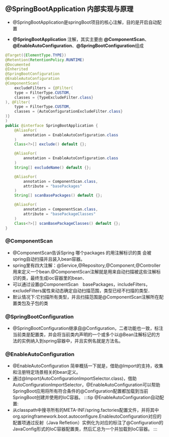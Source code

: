 ## @SpringBootApplication 内部实现与原理
+ @SpringBootApplication是springBoot项目的核心注解，目的是开启自动配置

+ **@SpringBootApplication** 注解，其实主要由 **@ComponentScan**、**@EnableAutoConfiguration**、**@SpringBootConfiguration**组成
````java
@Target({ElementType.TYPE})
@Retention(RetentionPolicy.RUNTIME)
@Documented
@Inherited
@SpringBootConfiguration
@EnableAutoConfiguration
@ComponentScan(
    excludeFilters = {@Filter(
    type = FilterType.CUSTOM,
    classes = {TypeExcludeFilter.class}
), @Filter(
    type = FilterType.CUSTOM,
    classes = {AutoConfigurationExcludeFilter.class}
)}
)
public @interface SpringBootApplication {
    @AliasFor(
        annotation = EnableAutoConfiguration.class
    )
    Class<?>[] exclude() default {};

    @AliasFor(
        annotation = EnableAutoConfiguration.class
    )
    String[] excludeName() default {};

    @AliasFor(
        annotation = ComponentScan.class,
        attribute = "basePackages"
    )
    String[] scanBasePackages() default {};

    @AliasFor(
        annotation = ComponentScan.class,
        attribute = "basePackageClasses"
    )
    Class<?>[] scanBasePackageClasses() default {};
}
````

### @ComponentScan
+ @ComponentScan告诉Spring 哪个packages 的用注解标识的类 会被spring自动扫描并且装入bean容器。
+ spring里有四大注解：@Service,@Repository,@Component,@Controller用来定义一个bean.@ComponentScan注解就是用来自动扫描被这些注解标识的类，最终生成ioc容器里的bean．
+ 可以通过设置@ComponentScan　basePackages，includeFilters，excludeFilters属性来动态确定自动扫描范围，类型已经不扫描的类型．
+ 默认情况下:它扫描所有类型，并且扫描范围是@ComponentScan注解所在配置类包及子包的类

### @SpringBootConfiguration
+ @SpringBootConfiguration继承自@Configuration，二者功能也一致，标注当前类是配置类，并会将当前类内声明的一个或多个以@Bean注解标记的方法的实例纳入到spring容器中，并且实例名就是方法名。

### @EnableAutoConfiguration
+ @EnableAutoConfiguration 简单概括一下就是，借助@Import的支持，收集和注册特定场景相关的bean定义。
+ 通过@Import(AutoConfigurationImportSelector.class)，借助AutoConfigurationImportSelector，@EnableAutoConfiguration可以帮助SpringBoot应用将所有符合条件的@Configuration配置都加载到当前SpringBoot创建并使用的IoC容器。
:::tip
@EnableAutoConfiguration自动配置:
+ 从classpath中搜寻所有的META-INF/spring.factories配置文件，并将其中org.springframework.boot.autoconfigure.EnableutoConfiguration对应的配置项通过反射（Java Refletion）实例化为对应的标注了@Configuration的JavaConfig形式的IoC容器配置类，然后汇总为一个并加载到IoC容器。
:::


